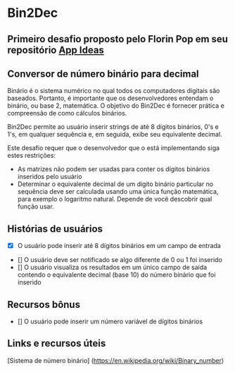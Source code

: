 # Bin2Dec
## Primeiro desafio proposto pelo Florin Pop em seu repositório [App Ideas](https://github.com/florinpop17/app-ideas)

## Conversor de número binário para decimal

Binário é o sistema numérico no qual todos os computadores digitais são baseados.
Portanto, é importante que os desenvolvedores entendam o binário, ou base 2,
matemática. O objetivo do Bin2Dec é fornecer prática e
compreensão de como cálculos binários.

Bin2Dec permite ao usuário inserir strings de até 8 dígitos binários, 0's
e 1's, em qualquer sequência e, em seguida, exibe seu equivalente decimal.

Este desafio requer que o desenvolvedor que o está implementando siga estes
restrições:

- As matrizes não podem ser usadas para conter os dígitos binários inseridos pelo usuário
- Determinar o equivalente decimal de um dígito binário particular no
    sequência deve ser calculada usando uma única função matemática, para
    exemplo o logaritmo natural. Depende de você descobrir qual função
    usar.

## Histórias de usuários

- [X] O usuário pode inserir até 8 dígitos binários em um campo de entrada
- [] O usuário deve ser notificado se algo diferente de 0 ou 1 foi inserido
- [] O usuário visualiza os resultados em um único campo de saída contendo o equivalente decimal (base 10) do número binário que foi inserido

## Recursos bônus

- [] O usuário pode inserir um número variável de dígitos binários

## Links e recursos úteis

[Sistema de número binário] (https://en.wikipedia.org/wiki/Binary_number)


<!-- [Google](https://www.google.com) -->